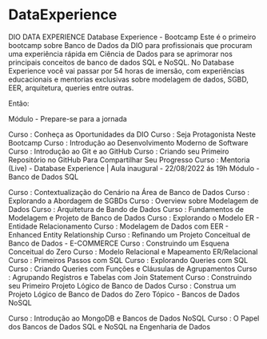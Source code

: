 # DataExperience
DIO DATA EXPERIENCE
Database Experience - Bootcamp
Este é o primeiro bootcamp sobre Banco de Dados da DIO para profissionais que procuram uma experiência rápida em Ciência de Dados para se aprimorar nos principais conceitos de banco de dados SQL e NoSQL. No Database Experience você vai passar por 54 horas de imersão, com experiências educacionais e mentorias exclusivas sobre modelagem de dados, SGBD, EER, arquitetura, queries entre outras.

Então:

 Módulo - Prepare-se para a jornada

 Curso : Conheça as Oportunidades da DIO
 Curso : Seja Protagonista Neste Bootcamp
 Curso : Introdução ao Desenvolvimento Moderno de Software
 Curso : Introdução ao Git e ao GitHub
 Curso : Criando seu Primeiro Repositório no GitHub Para Compartilhar Seu Progresso
 Curso : Mentoria (Live) - Database Experience | Aula inaugural - 22/08/2022 ás 19h
 Módulo - Banco de Dados SQL

 Curso : Contextualização do Cenário na Área de Banco de Dados
 Curso : Explorando a Abordagem de SGBDs
 Curso : Overview sobre Modelagem de Dados
 Curso : Arquitetura de Bando de Dados
 Curso : Fundamentos de Modelagem e Projeto de Banco de Dados
 Curso : Explorando o Modelo ER - Entidade Relacionamento
 Curso : Modelagem de Dados com EER - Enhanced Entity Relationship
 Curso : Refinando um Projeto Conceitual de Banco de Dados - E-COMMERCE
 Curso : Construindo um Esquena Conceitual do Zero
 Curso : Modelo Relacional e Mapeamento ER/Relacional
 Curso : Primeiros Passos com SQL
 Curso : Explorando Queries com SQL
 Curso : Criando Queries com Funções e Cláusulas de Agrupamentos
 Curso : Agrupando Registros e Tabelas com Join Statement
 Curso : Construindo seu Primeiro Projeto Lógico de Banco de Dados
 Curso : Construa um Projeto Lógico de Banco de Dados do Zero
 Tópico - Bancos de Dados NoSQL

 Curso : Introdução ao MongoDB e Bancos de Dados NoSQL
 Curso : O Papel dos Bancos de Dados SQL e NoSQL na Engenharia de Dados
